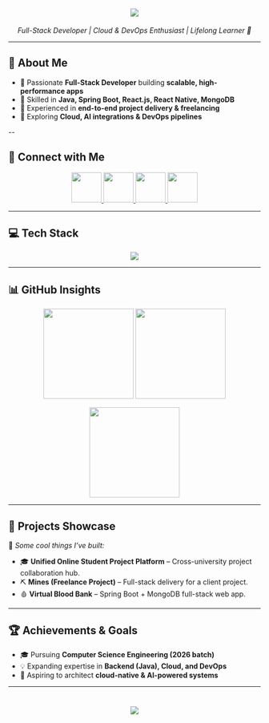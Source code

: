 <!-- Header -->
<h1 align="center">
  <img src="https://capsule-render.vercel.app/api?type=waving&color=0:00C2FF,100:7A00FF&height=150&section=header&text=Hey,%20I'm%20Parth%20👨‍💻&fontSize=40&fontColor=ffffff" />
</h1>

<p align="center">
  <em>Full-Stack Developer | Cloud & DevOps Enthusiast | Lifelong Learner 🚀</em>
</p>

---

## 🚀 About Me  

- 🔹 Passionate **Full-Stack Developer** building **scalable, high-performance apps**  
- 🔹 Skilled in **Java, Spring Boot, React.js, React Native, MongoDB**  
- 🔹 Experienced in **end-to-end project delivery & freelancing**  
- 🔹 Exploring **Cloud, AI integrations & DevOps pipelines**  

--

## 🤝 Connect with Me  

<p align="center">
  <a href="https://www.linkedin.com/in/parthbhende/" target="_blank">
    <img src="https://img.icons8.com/color/96/000000/linkedin.png" width="60"/>
  </a>
  <a href="mailto:parthbhende11@gmail.com" target="_blank">
    <img src="https://img.icons8.com/color/96/000000/gmail-new.png" width="60"/>
  </a>
  <a href="https://github.com/parth11-c" target="_blank">
    <img src="https://img.icons8.com/material-outlined/96/000000/github.png" width="60"/>
  </a>
  <a href="https://x.com" target="_blank">
    <img src="https://img.icons8.com/ios-filled/96/1DA1F2/twitter.png" width="60"/>
  </a>
</p>

---

## 💻 Tech Stack  

<p align="center">
  <img src="https://skillicons.dev/icons?i=java,spring,mysql,mongodb,react,reactnative,expo,aws,docker,supabase,git,github,postman&perline=7" />
</p>

---

## 📊 GitHub Insights  

<p align="center">
  <img height="180" src="https://github-readme-stats.vercel.app/api?username=parth11-c&show_icons=true&theme=tokyonight&hide_border=true&count_private=true" />
  <img height="180" src="https://github-readme-stats.vercel.app/api/top-langs/?username=parth11-c&layout=compact&theme=tokyonight&hide_border=true" />
</p>  

<p align="center">
  <img height="180" src="https://github-readme-streak-stats.herokuapp.com/?user=parth11-c&theme=tokyonight&hide_border=true" />
</p>  

---

## 🚀 Projects Showcase  

🌟 *Some cool things I’ve built:*  

- 🎓 **Unified Online Student Project Platform** – Cross-university project collaboration hub.  
- ⛏ **Mines (Freelance Project)** – Full-stack delivery for a client project.  
- 🩸 **Virtual Blood Bank** – Spring Boot + MongoDB full-stack web app.  

---

## 🏆 Achievements & Goals  

- 🎓 Pursuing **Computer Science Engineering (2026 batch)**  
- 💡 Expanding expertise in **Backend (Java), Cloud, and DevOps**  
- 🌟 Aspiring to architect **cloud-native & AI-powered systems**  

---

<!-- Footer -->
<h1 align="center">
  <img src="https://capsule-render.vercel.app/api?type=waving&color=0:7A00FF,100:00C2FF&height=120&section=footer"/>
</h1>
